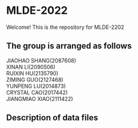 # MLDE-2022

Welcome! This is the repository for MLDE-2202

## The group is arranged as follows

JIAOHAO SHANG(2087608)  
XINAN LI(2090506)  
RUIXIN HU(2135790)  
ZIMING GUO(2127468)  
YUNPENG LU(2014873)  
CRYSTAL CAO(2017442)  
JIANGMIAO XIAO(2111422)  

## Description of data files













